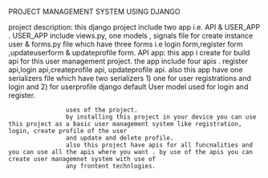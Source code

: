 PROJECT MANAGEMENT SYSTEM USING DJANGO

project description: this django project include two app i.e. API & USER_APP .
                     USER_APP include views.py, one models , signals file for create instance user &  forms.py file  which have three forms i.e login form,register
                     form ,updateuserform & updateprofile form.
                     API app: this app i create for build api for this user management project. the app include  four apis . register api,login api,createprofile api,
                     updateprofile api. also this app have one serializers file which have two serializers 1) one for user registrations and login and 2) for userprofile
                    django default User model used for login and register.
                    
                    
                    uses of the project.
                    by installing this project in your device you can use this project as a basic user management system like registration, login, create profile of the user
                    and update and delete profile.
                    also this project have apis for all funcnalities and you can use all the apis where you want . by use of the apis you can create user managemnet system with use of 
                    any frontent technlogies.
                    
                    
                    
